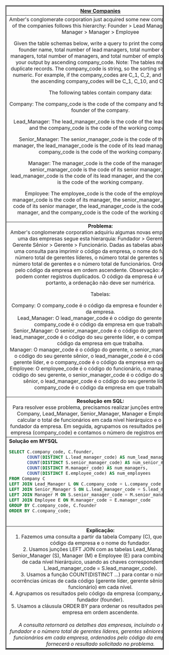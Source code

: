   <table width="100%" border="3" cellspacing="0" cellpadding="8">
    <tr>
      <th colspan="2"><a href="https://www.hackerrank.com/challenges/the-company/">New Companies</a></th>
    </tr>
    
  <tr>
      <td colspan="2" align="center">Amber's conglomerate corporation just acquired some new companies. Each of the companies follows this hierarchy: Founder > Lead Manager > Senior Manager > Manager > Employee  

Given the table schemas below, write a query to print the company_code, founder name, total number of lead managers, total number of senior managers, total number of managers, and total number of employees. Order your output by ascending company_code. Note: The tables may contain duplicate records. The company_code is string, so the sorting should not be numeric. For example, if the company_codes are C_1, C_2, and C_10, then the ascending company_codes will be C_1, C_10, and C_2.

The following tables contain company data:

Company: The company_code is the code of the company and founder is the founder of the company. 

Lead_Manager: The lead_manager_code is the code of the lead manager, and the company_code is the code of the working company. 

Senior_Manager: The senior_manager_code is the code of the senior manager, the lead_manager_code is the code of its lead manager, and the company_code is the code of the working company. 

Manager: The manager_code is the code of the manager, the senior_manager_code is the code of its senior manager, the lead_manager_code is the code of its lead manager, and the company_code is the code of the working company. 

Employee: The employee_code is the code of the employee, the manager_code is the code of its manager, the senior_manager_code is the code of its senior manager, the lead_manager_code is the code of its lead manager, and the company_code is the code of the working company. <br>
    </td>
  </tr>
    
  <tr>
      <td colspan="2"  align="center"><b>Problema:</b><br>Amber's conglomerate corporation adquiriu algumas novas empresas. Cada uma das empresas segue esta hierarquia: Fundador > Gerente Líder > Gerente Sênior > Gerente > Funcionário. Dadas as tabelas abaixo, escreva uma consulta para imprimir o código da empresa, o nome do fundador, o número total de gerentes líderes, o número total de gerentes sêniores, o número total de gerentes e o número total de funcionários. Ordene a saída pelo código da empresa em ordem ascendente. Observação: As tabelas podem conter registros duplicados. O código da empresa é uma string, portanto, a ordenação não deve ser numérica.

Tabelas:

Company: O company_code é o código da empresa e founder é o fundador da empresa.  
Lead_Manager: O lead_manager_code é o código do gerente líder, e o company_code é o código da empresa em que trabalha.  
Senior_Manager: O senior_manager_code é o código do gerente sênior, o lead_manager_code é o código do seu gerente líder, e o company_code é o código da empresa em que trabalha.  
Manager: O manager_code é o código do gerente, o senior_manager_code é o código do seu gerente sênior, o lead_manager_code é o código do seu gerente líder, e o company_code é o código da empresa em que trabalha.  
Employee: O employee_code é o código do funcionário, o manager_code é o código do seu gerente, o senior_manager_code é o código do seu gerente sênior, o lead_manager_code é o código do seu gerente líder, e o company_code é o código da empresa em que trabalha.</td>
  </tr>
    
  <tr>
      <td colspan="2"  align="center"><b>Resolução em SQL:</b><br>Para resolver esse problema, precisamos realizar junções entre as tabelas Company, Lead_Manager, Senior_Manager, Manager e Employee para calcular o total de funcionários em cada nível hierárquico e o nome do fundador da empresa. Em seguida, agrupamos os resultados pelo código da empresa (company_code) e contamos o número de registros em cada nível.</td>
  </tr>
    
  <tr>
      <td colspan="2"  align="left">
        <b>Solução em MYSQL</b><br>
        
  ```sql
  SELECT C.company_code, C.founder,
         COUNT(DISTINCT L.lead_manager_code) AS num_lead_managers,
         COUNT(DISTINCT S.senior_manager_code) AS num_senior_managers,
         COUNT(DISTINCT M.manager_code) AS num_managers,
         COUNT(DISTINCT E.employee_code) AS num_employees
  FROM Company C
  LEFT JOIN Lead_Manager L ON C.company_code = L.company_code
  LEFT JOIN Senior_Manager S ON L.lead_manager_code = S.lead_manager_code
  LEFT JOIN Manager M ON S.senior_manager_code = M.senior_manager_code
  LEFT JOIN Employee E ON M.manager_code = E.manager_code
  GROUP BY C.company_code, C.founder
  ORDER BY C.company_code;
  ```
  <br>
    </td>
  </tr>
    
  <tr>
    <td colspan="2"  align="center">
    <b>Explicação:</b><br>
    1. Fazemos uma consulta a partir da tabela Company (C), que contém o código da empresa e o nome do fundador.<br>
    2. Usamos junções LEFT JOIN com as tabelas Lead_Manager (L), Senior_Manager (S), Manager (M) e Employee (E) para combinar os dados de cada nível hierárquico, usando as chaves correspondentes (ex: L.lead_manager_code = S.lead_manager_code).<br>
    3. Usamos a função COUNT(DISTINCT ...) para contar o número de ocorrências únicas de cada código (gerente líder, gerente sênior, gerente e funcionário) em cada nível.<br>
    4. Agrupamos os resultados pelo código da empresa (company_code) e pelo fundador (founder).<br>
    5. Usamos a cláusula ORDER BY para ordenar os resultados pelo código da empresa em ordem ascendente.<br>
    <br>
    <i>A consulta retornará os detalhes das empresas, incluindo o nome do fundador e o número total de gerentes líderes, gerentes sêniores, gerentes e funcionários em cada empresa, ordenados pelo código da empresa. Isso fornecerá o resultado solicitado no problema.</i>
    </td>
  </tr>
    
  </table>
